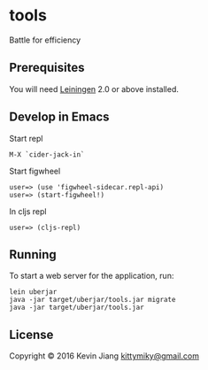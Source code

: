 # tools

Battle for efficiency

## Prerequisites

You will need [Leiningen][1] 2.0 or above installed.

[1]: https://github.com/technomancy/leiningen

## Develop in Emacs

Start repl

    M-X `cider-jack-in`

Start figwheel

    user=> (use 'figwheel-sidecar.repl-api)
    user=> (start-figwheel!)

In cljs repl

    user=> (cljs-repl)

## Running

To start a web server for the application, run:

    lein uberjar
    java -jar target/uberjar/tools.jar migrate
    java -jar target/uberjar/tools.jar

## License

Copyright © 2016 Kevin Jiang <kittymiky@gmail.com>
